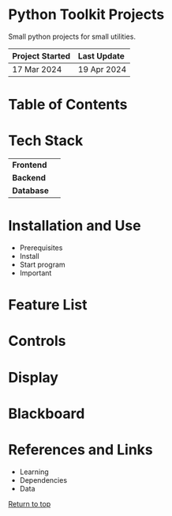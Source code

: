 # Python Toolkit Projects
Small python projects for small utilities.

| Project Started | Last Update |
| :-------------- | :---------- |
| 17 Mar 2024     | 19 Apr 2024 |

# Table of Contents

# Tech Stack
|              |     | 
| :--          | :-- | 
| **Frontend** |     |
| **Backend**  |     | 
| **Database** |     | 

# Installation and Use
- Prerequisites
- Install
- Start program
- Important

# Feature List

# Controls

# Display

# Blackboard

# References and Links
- Learning
- Dependencies
- Data

[Return to top]()




